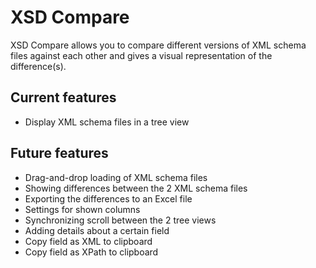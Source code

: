 # XSD Compare
XSD Compare allows you to compare different versions of XML schema files against each other and gives a visual representation of the difference(s).

## Current features
* Display XML schema files in a tree view

## Future features
* Drag-and-drop loading of XML schema files
* Showing differences between the 2 XML schema files
* Exporting the differences to an Excel file
* Settings for shown columns
* Synchronizing scroll between the 2 tree views
* Adding details about a certain field
* Copy field as XML to clipboard
* Copy field as XPath to clipboard
